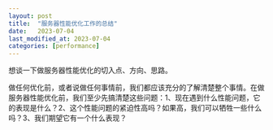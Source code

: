 ```yaml
---
layout: post
title:  "服务器性能优化工作的总结"
date:   2023-07-04
last_modified_at: 2023-07-04
categories: [performance]
---
```


想谈一下做服务器性能优化的切入点、方向、思路。  

做任何优化前，或者说做任何事情前，我们都应该充分的了解清楚整个事情。在做服务器性能优化前，我们至少先搞清楚这些问题：1、现在遇到什么性能问题，它的表现是什么？2、这个性能问题的紧迫性高吗？如果高，我们可以牺牲一些什么吗？3、我们期望它有一个什么表现？


